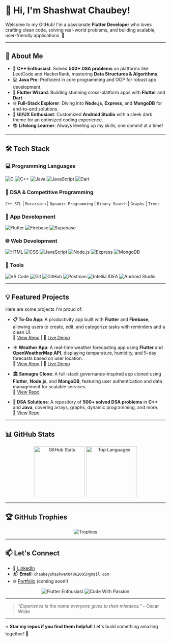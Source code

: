# 👋 Hi, I'm Shashwat Chaubey!  

Welcome to my GitHub! I'm a passionate **Flutter Developer** who loves crafting clean code, solving real-world problems, and building scalable, user-friendly applications. 🚀  

---

## 🌟 About Me  
- 🎯 **C++ Enthusiast**: Solved **500+ DSA problems** on platforms like LeetCode and HackerRank, mastering **Data Structures & Algorithms**.  
- 💻 **Java Pro**: Proficient in core programming and OOP for robust app development.  
- 📱 **Flutter Wizard**: Building stunning cross-platform apps with **Flutter** and **Dart**.  
- 🌐 **Full-Stack Explorer**: Diving into **Node.js**, **Express**, and **MongoDB** for end-to-end solutions.  
- 🎨 **UI/UX Enthusiast**: Customized **Android Studio** with a sleek dark theme for an optimized coding experience.  
- 📚 **Lifelong Learner**: Always leveling up my skills, one commit at a time!  

---

## 🛠 Tech Stack  

### 💻 Programming Languages  
![C](https://img.shields.io/badge/-C-A8B9CC?style=flat-square&logo=c&logoColor=black) ![C++](https://img.shields.io/badge/-C++-00599C?style=flat-square&logo=c%2B%2B&logoColor=white) ![Java](https://img.shields.io/badge/-Java-007396?style=flat-square&logo=java&logoColor=white) ![JavaScript](https://img.shields.io/badge/-JavaScript-F7DF1E?style=flat-square&logo=javascript&logoColor=black) ![Dart](https://img.shields.io/badge/-Dart-0175C2?style=flat-square&logo=dart&logoColor=white)  

### 🧠 DSA & Competitive Programming  
`C++ STL` | `Recursion` | `Dynamic Programming` | `Binary Search` | `Graphs` | `Trees`  

### 📱 App Development  
![Flutter](https://img.shields.io/badge/-Flutter-02569B?style=flat-square&logo=flutter&logoColor=white) ![Firebase](https://img.shields.io/badge/-Firebase-FFCA28?style=flat-square&logo=firebase&logoColor=black) ![Supabase](https://img.shields.io/badge/-Supabase-3ECF8E?style=flat-square&logo=supabase&logoColor=white)  

### 🌐 Web Development  
![HTML](https://img.shields.io/badge/-HTML-E34F26?style=flat-square&logo=html5&logoColor=white) ![CSS](https://img.shields.io/badge/-CSS-1572B6?style=flat-square&logo=css3&logoColor=white) ![JavaScript](https://img.shields.io/badge/-JavaScript-F7DF1E?style=flat-square&logo=javascript&logoColor=black) ![Node.js](https://img.shields.io/badge/-Node.js-339933?style=flat-square&logo=node.js&logoColor=white) ![Express](https://img.shields.io/badge/-Express-000000?style=flat-square&logo=express&logoColor=white) ![MongoDB](https://img.shields.io/badge/-MongoDB-47A248?style=flat-square&logo=mongodb&logoColor=white)  

### 🔧 Tools  
![VS Code](https://img.shields.io/badge/-VS%20Code-007ACC?style=flat-square&logo=visual-studio-code&logoColor=white) ![Git](https://img.shields.io/badge/-Git-F05032?style=flat-square&logo=git&logoColor=white) ![GitHub](https://img.shields.io/badge/-GitHub-181717?style=flat-square&logo=github&logoColor=white) ![Postman](https://img.shields.io/badge/-Postman-FF6C37?style=flat-square&logo=postman&logoColor=white) ![IntelliJ IDEA](https://img.shields.io/badge/-IntelliJ%20IDEA-000000?style=flat-square&logo=intellij-idea&logoColor=white) ![Android Studio](https://img.shields.io/badge/-Android%20Studio-3DDC84?style=flat-square&logo=android-studio&logoColor=white)  


---

## 💡 Featured Projects  

Here are some projects I'm proud of:  

- **📋 To-Do App**: A productivity app built with **Flutter** and **Firebase**, allowing users to create, edit, and categorize tasks with reminders and a clean UI.  
  🔗 [View Repo](https://github.com/ShashwatChaubey04/todo-app) | 🌟 [Live Demo](#)  

- **☀️ Weather App**: A real-time weather forecasting app using **Flutter** and **OpenWeatherMap API**, displaying temperature, humidity, and 5-day forecasts based on user location.  
  🔗 [View Repo](https://github.com/ShashwatChaubey04/weather-app) | 🌟 [Live Demo](#)  

- **🏛 Samagra Clone**: A full-stack governance-inspired app cloned using **Flutter**, **Node.js**, and **MongoDB**, featuring user authentication and data management for scalable services.  
  🔗 [View Repo](https://github.com/ShashwatChaubey04/samagra-clone)  

- **🧩 DSA Solutions**: A repository of **500+ solved DSA problems** in **C++** and **Java**, covering arrays, graphs, dynamic programming, and more.  
  🔗 [View Repo](https://github.com/ShashwatChaubey04/dsa-solutions)  

---

## 📊 GitHub Stats  

<p align="center">  
  <img src="https://github-readme-stats.vercel.app/api?username=ShashwatChaubey04&show_icons=true&theme=radical" alt="GitHub Stats" height="160"/>  
  <img src="https://github-readme-stats.vercel.app/api/top-langs/?username=ShashwatChaubey04&layout=compact&theme=radical" alt="Top Languages" height="160"/>  
</p>  

---

## 🏆 GitHub Trophies  

<p align="center">  
  <img src="https://github-profile-trophy.vercel.app/?username=ShashwatChaubey04&theme=radical&row=1&column=7" alt="Trophies">  
</p>  

---

## 📫 Let's Connect  

- 🔗 [LinkedIn](https://www.linkedin.com/in/shashwat-chaubey)  
- 📬 **Email**: `chaubeyshashwat04062005@gmail.com`  
- 🌐 [Portfolio](#) (coming soon!)  

<p align="center">  
  <img src="https://img.shields.io/badge/-Flutter%20Enthusiast-02569B?style=for-the-badge&logo=flutter&logoColor=white" alt="Flutter Enthusiast"/>  
  <img src="https://img.shields.io/badge/-Code%20With%20Passion-FF6C37?style=for-the-badge&logo=codersrank&logoColor=white" alt="Code With Passion"/>  
</p>  

---

> *“Experience is the name everyone gives to their mistakes.”* – Oscar Wilde  

---

⭐️ **Star my repos if you find them helpful!** Let's build something amazing together! 🚀
